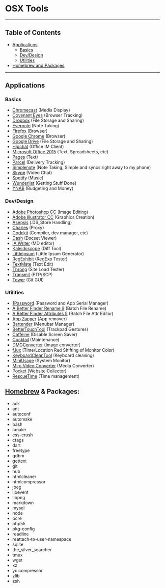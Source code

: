 # OSX Tools

---

## Table of Contents
* [Applications](#applications)
	* [Basics](#basics)
	* [Dev/Design](#devdesign)
	* [Utilities](#utilities)
* [Homebrew and Packages](#homebrew--packages)

---
 
## Applications

### Basics
- [Chromecast](https://cast.google.com/chromecast/setup/) (Media Display)
- [Covenant Eyes](http://www.covenanteyes.com/) (Browser Tracking)
- [Dropbox](https://www.dropbox.com/) (File Storage and Sharing)
- [Evernote](http://evernote.com/) (Note Taking)
- [Firefox](http://www.mozilla.org/en-US/firefox/new/) (Browser)
- [Google Chrome](https://www.google.com/intl/en/chrome/browser/) (Browser)
- [Google Drive](https://tools.google.com/dlpage/drive/?hl=en) (File Storage and Sharing)
- [Hipchat](https://www.hipchat.com/) (Office IM Client) 
- [Microsoft Office 2015](http://www.microsoft.com/mac) (Text, Spreadsheets, etc)
- [Pages](http://www.apple.com/mac/pages/) (Text)
- [Parcel](http://parcelapp.net/) (Delivery Tracking)
- [Simplenote](http://simplenote.com/) (Note Taking, Simple and syncs right away to my phone)
- [Skype](http://www.skype.com/en/download-skype/skype-for-computer/) (Video Chat)
- [Spotify](https://www.spotify.com/) (Music)
- [Wunderlist](https://www.wunderlist.com/) (Getting Stuff Done)
- [YNAB](http://www.youneedabudget.com/) (Budgeting and Money)

### Dev/Design
- [Adobe Photoshop CC](http://www.adobe.com/downloads.html) (Image Editing)
- [Adobe Illustrator CC](http://www.adobe.com/downloads.html) (Graphics Creation)
- [Asepsis](http://asepsis.binaryage.com/) (.DS_Store Handling)
- [Charles](http://www.charlesproxy.com/download/) (Proxy)
- [Codekit](https://incident57.com/codekit/) (Compiler, dev manager, etc)
- [Dash](http://kapeli.com/dash) (Docset Viewer)
- [iA Writer](http://www.iawriter.com/mac/) (MD editor)
- [Kaleidoscope](http://www.kaleidoscopeapp.com/) (Diff Tool)
- [LittleIpsum](http://littleipsum.com/) (Little Ipsum Generator)
- [RegExhibit](https://www.macupdate.com/app/mac/25327/regexhibit) (RegExp Tester)
- [TextMate](http://macromates.com/download) (Text Edit)
- [Throng](https://itunes.apple.com/us/app/throng/id703439029?mt=12) (Site Load Tester)
- [Transmit](https://panic.com/transmit/) (FTP/SCP)
- [Tower](http://www.git-tower.com/) (Git GUI)

### Utilities
- [1Password](https://agilebits.com/onepassword/mac) (Password and App Serial Manager)
- [A Better Finder Rename 9](http://www.publicspace.net/ABetterFinderRename/) (Batch File Rename)
- [A Better Finder Attributes 5](http://www.publicspace.net/ABetterFinderAttributes/index.html) (Batch File Attr Editor)
- [App Zapper](http://www.appzapper.com/) (App remover)
- [Bartender](http://www.macbartender.com/) (Menubar Manager)
- [BetterTouchTool](http://www.boastr.net/) (Trackpad Gestures)
- [Caffeine](http://caffeine.en.softonic.com/mac) (Disable Screen Saver)
- [Cocktail](http://www.maintain.se/cocktail/) (Maintenance)
- [DMGConverter](http://sunsky3s.s41.xrea.com/dmgconverter/) (Image convertor)
- [f.lux](http://justgetflux.com/) (Time/Location Red Shifting of Monitor Color)
- [KeyboardCleanTool](http://blog.boastr.net/keyboardcleantool/) (Keyboard cleaning)
- [MiniUsage](https://itunes.apple.com/us/app/miniusage/id416285394?mt=12) (System Monitor) 
- [Miro Video Converter](http://www.mirovideoconverter.com/) (Media Converter)
- [Pocket](http://getpocket.com/) (Website Collector)
- [RescueTime](https://www.rescuetime.com/) (Time management)

## [Homebrew](http://brew.sh/) & Packages:
- ack
- ant
- autoconf			
- automake			
- bash				
- cmake	
- css-crush			
- ctags		
- dart		
- freetype			
- gdbm				
- gettext				
- git				
- hub
- htmlcleaner
- htmlcompressor			
- jpeg				
- libevent			
- libpng	
- markdown			
- mysql
- node
- pcre
- php55
- pkg-config
- readline
- reattach-to-user-namespace
- sqlite
- the_silver_searcher
- tmux
- wget
- xz
- yuicompressor
- zlib
- zsh		

